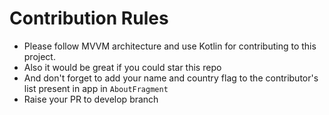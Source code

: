 # Contribution Rules
- Please follow MVVM architecture and use Kotlin for contributing to this project. 
- Also it would be great if you could star this repo
- And don't forget to add your name and country flag to the contributor's list present in app in ```AboutFragment```
- Raise your PR to develop branch

